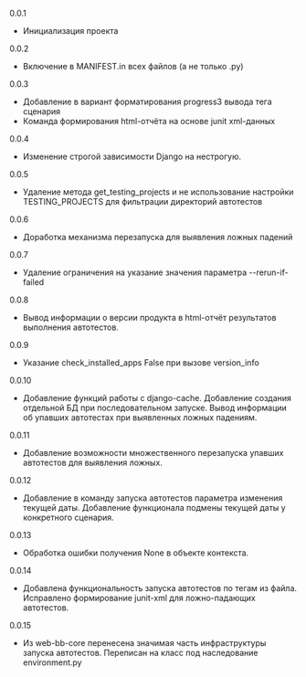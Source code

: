 0.0.1

* Инициализация проекта

0.0.2

* Включение в MANIFEST.in всех файлов (а не только .py)

0.0.3

* Добавление в вариант форматирования progress3 вывода тега сценария
* Команда формирования html-отчёта на основе junit xml-данных

0.0.4

* Изменение строгой зависимости Django на нестрогую.

0.0.5

* Удаление метода get_testing_projects и не использование настройки TESTING_PROJECTS для фильтрации директорий автотестов

0.0.6

* Доработка механизма перезапуска для выявления ложных падений

0.0.7

* Удаление ограничения на указание значения параметра --rerun-if-failed

0.0.8

* Вывод информации о версии продукта в html-отчёт результатов выполнения автотестов. 

0.0.9

* Указание check_installed_apps False при вызове version_info

0.0.10

* Добавление функций работы с django-cache. Добавление создания отдельной БД при последовательном запуске. Вывод информации об упавших автотестах при выявленных ложных падениям.

0.0.11

* Добавление возможности множественного перезапуска упавших автотестов для выявления ложных.

0.0.12

* Добавление в команду запуска автотестов параметра изменения текущей даты. Добавление функционала подмены текущей даты у конкретного сценария.

0.0.13

* Обработка ошибки получения None в объекте контекста.

0.0.14

* Добавлена функциональность запуска автотестов по тегам из файла. Исправлено формирование junit-xml для ложно-падающих автотестов.

0.0.15

* Из web-bb-core перенесена значимая часть инфраструктуры запуска автотестов. Переписан на класс под наследование environment.py